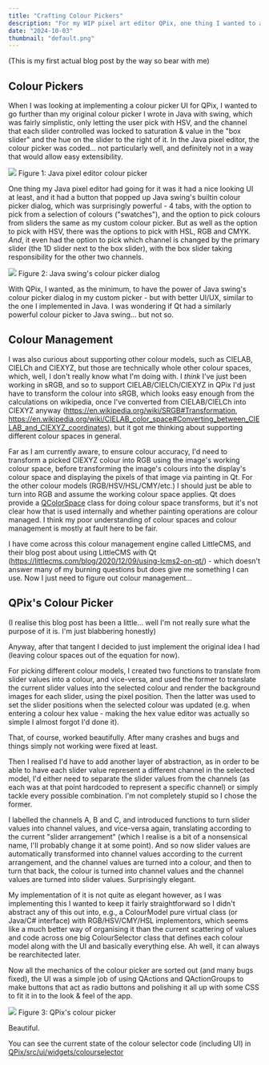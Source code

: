 ```yaml
---
title: "Crafting Colour Pickers"
description: "For my WIP pixel art editor QPix, one thing I wanted to add was a sophisticated colour picker. This post journals my thoughts."
date: "2024-10-03"
thumbnail: "default.png"
---
```


(This is my first actual blog post by the way so bear with me)

## Colour Pickers

When I was looking at implementing a colour picker UI for QPix, I wanted to go further than my original colour picker I wrote in Java with swing, which was fairly simplistic, only letting the user pick with HSV, and the channel that each slider controlled was locked to saturation & value in the "box slider" and the hue on the slider to the right of it. In the Java pixel editor, the colour picker was coded... not particularly well, and definitely not in a way that would allow easy extensibility.

![](/assets/posts/java_pixel_editor_picker.png)
Figure 1: Java pixel editor colour picker

One thing my Java pixel editor had going for it was it had a nice looking UI at least, and it had a button that popped up Java swing's builtin colour picker dialog, which was surprisingly powerful - 4 tabs, with the option to pick from a selection of colours ("swatches"), and the option to pick colours from sliders the same as my custom colour picker. But as well as the option to pick with HSV, there was the options to pick with HSL, RGB and CMYK. *And*, it even had the option to pick which channel is changed by the primary slider (the 1D slider next to the box slider), with the box slider taking responsibility for the other two channels.

![](/assets/posts/java_swing_picker.png)
Figure 2: Java swing's colour picker dialog

With QPix, I wanted, as the minimum, to have the power of Java swing's colour picker dialog in my custom picker - but with better UI/UX, similar to the one I implemented in Java. I was wondering if Qt had a similarly powerful colour picker to Java swing... but not so.

## Colour Management

I was also curious about supporting other colour models, such as CIELAB, CIELCh and CIEXYZ, but those are technically whole other colour spaces, which, well, I don't really know what I'm doing with. I *think* I've just been working in sRGB, and so to support CIELAB/CIELCh/CIEXYZ in QPix I'd just have to transform the colour into sRGB, which looks easy enough from the calculations on wikipedia, once I've converted from CIELAB/CIELCh into CIEXYZ anyway (https://en.wikipedia.org/wiki/SRGB#Transformation, https://en.wikipedia.org/wiki/CIELAB_color_space#Converting_between_CIELAB_and_CIEXYZ_coordinates), but it got me thinking about supporting different colour spaces in general.

Far as I am currently aware, to ensure colour accuracy, I'd need to transform a picked CIEXYZ colour into RGB using the image's working colour space, before transforming the image's colours into the display's colour space and displaying the pixels of that image via painting in Qt. For the other colour models (RGB/HSV/HSL/CMY/etc.) I should just be able to turn into RGB and assume the working colour space applies. Qt does provide a [QColorSpace](https://doc.qt.io/qt-6/qcolorspace.html#details) class for doing colour space transforms, but it's not clear how that is used internally and whether painting operations are colour managed. I think my poor understanding of colour spaces and colour management is mostly at fault here to be fair.

I have come across this colour management engine called LittleCMS, and their blog post about using LittleCMS with Qt (https://littlecms.com/blog/2020/12/09/using-lcms2-on-qt/) - which doesn't answer many of my burning questions but does give me something I can use. Now I just need to figure out colour management...

## QPix's Colour Picker

(I realise this blog post has been a little... well I'm not really sure what the purpose of it is. I'm just blabbering honestly)

Anyway, after that tangent I decided to just implement the original idea I had (leaving colour spaces out of the equation for now).

For picking different colour models, I created two functions to translate from slider values into a colour, and vice-versa, and used the former to translate the current slider values into the selected colour and render the background images for each slider, using the pixel position. Then the latter was used to set the slider positions when the selected colour was updated (e.g. when entering a colour hex value - making the hex value editor was actually so simple I almost forgot I'd done it).

That, of course, worked beautifully. After many crashes and bugs and things simply not working were fixed at least.

Then I realised I'd have to add another layer of abstraction, as in order to be able to have each slider value represent a different channel in the selected model, I'd either need to separate the slider values from the channels (as each was at that point hardcoded to represent a specific channel) or simply tackle every possible combination. I'm not completely stupid so I chose the former.

I labelled the channels A, B and C, and introduced functions to turn slider values into channel values, and vice-versa again, translating according to the current "slider arrangement" (which I realise is a bit of a nonsensical name, I'll probably change it at some point). And so now slider values are automatically transformed into channel values according to the current arrangement, and the channel values are turned into a colour, and then to turn that back, the colour is turned into channel values and the channel values are turned into slider values. Surprisingly elegant.

My implementation of it is not quite as elegant however, as I was implementing this I wanted to keep it fairly straightforward so I didn't abstract any of this out into, e.g., a ColourModel pure virtual class (or Java/C# interface) with RGB/HSV/CMY/HSL implementors, which seems like a much better way of organising it than the current scattering of values and code across one big ColourSelector class that defines each colour model along with the UI and basically everything else. Ah well, it can always be rearchitected later.

Now all the mechanics of the colour picker are sorted out (and many bugs fixed), the UI was a simple job of using QActions and QActionGroups to make buttons that act as radio buttons and polishing it all up with some CSS to fit it in to the look & feel of the app.

![](/assets/posts/qpix_picker.png)
Figure 3: QPix's colour picker

Beautiful.

You can see the current state of the colour selector code (including UI) in [QPix/src/ui/widgets/colourselector](https://github.com/Will-Banksy/QPix/tree/master/src/ui/widgets/colourselector)
